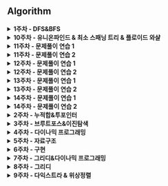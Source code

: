 ## Algorithm 
<details>
<summary>
<b>1주차 - DFS&BFS</b>
</summary>

| 플랫폼 | 레벨 | 문제 | 제목 | 김현창 | 김희연 | 이상학 | 지인성 | 현민수 | 
| :---: | :---: | :---: | :---: | :---: | :---: | :---: | :---: | :---: |
| 백준 | <img src="https://static.solved.ac/tier_small/10.svg" alt="실버1" width="20" /> | <a href="http://boj.kr/1189">1189</a> | <a href="/week1/BOJ_1189_실버1_컴백홈">컴백홈 |  ✔ | ✔ | ✔ | ✔ | ✔ |
| 백준 | <img src="https://static.solved.ac/tier_small/15.svg" alt="골드1" width="20" /> | <a href="http://boj.kr/1194">1194</a> | <a href="/week1/BOJ_1194_골드1_달이차오른다가자">달이차오른다가자 |  ✔ | ✔ | ❌ | ✔ | ✔ |
| 백준 | <img src="https://static.solved.ac/tier_small/9.svg" alt="실버2" width="20" /> | <a href="http://boj.kr/1260">1260</a> | <a href="/week1/BOJ_1260_실버2_DFS와BFS">DFS와BFS |  ✔ | ✔ | ✔ | ✔ | ✔ |
| 백준 | <img src="https://static.solved.ac/tier_small/13.svg" alt="골드3" width="20" /> | <a href="http://boj.kr/14442">14442</a> | <a href="/week1/BOJ_14442_골드3_벽부수고이동하기2">벽부수고이동하기2 |  ✔ | ✔ | ✔ | ✔ | ✔ |
| 백준 | <img src="https://static.solved.ac/tier_small/10.svg" alt="실버1" width="20" /> | <a href="http://boj.kr/1697">1697</a> | <a href="/week1/BOJ_1697_실버1_숨바꼭질">숨바꼭질 |  ✔ | ✔ | ✔ | ✔ | ✔ |
| 백준 | <img src="https://static.solved.ac/tier_small/11.svg" alt="골드5" width="20" /> | <a href="http://boj.kr/17265">17265</a> | <a href="/week1/BOJ_17265_골드5_나의인생에는수학과함께">나의인생에는수학과함께 |  ✔ | ✔ | ✔ | ✔ | ✔ |
| 백준 | <img src="https://static.solved.ac/tier_small/9.svg" alt="실버2" width="20" /> | <a href="http://boj.kr/18126">18126</a> | <a href="/week1/BOJ_18126_실버2_너구리구구">너구리구구 |  ✔ | ✔ | ✔ | ✔ | ✔ |
| 백준 | <img src="https://static.solved.ac/tier_small/12.svg" alt="골드4" width="20" /> | <a href="http://boj.kr/1987">1987</a> | <a href="/week1/BOJ_1987_골드4_알파벳">알파벳 |  ✔ | ✔ | ✔ | ✔ | ✔ |
| 백준 | <img src="https://static.solved.ac/tier_small/10.svg" alt="실버1" width="20" /> | <a href="http://boj.kr/2178">2178</a> | <a href="/week1/BOJ_2178_실버1_미로탐색">미로탐색 |  ✔ | ✔ | ✔ | ✔ | ✔ |
| 백준 | <img src="https://static.solved.ac/tier_small/9.svg" alt="실버2" width="20" /> | <a href="http://boj.kr/21938">21938</a> | <a href="/week1/BOJ_21938_실버2_영상처리">영상처리 |  ✔ | ✔ | ✔ | ✔ | ✔ |
| 백준 | <img src="https://static.solved.ac/tier_small/8.svg" alt="실버3" width="20" /> | <a href="http://boj.kr/2606">2606</a> | <a href="/week1/BOJ_2606_실버3_바이러스">바이러스 |  ✔ | ✔ | ✔ | ✔ | ✔ |
| 백준 | <img src="https://static.solved.ac/tier_small/10.svg" alt="실버1" width="20" /> | <a href="http://boj.kr/2667">2667</a> | <a href="/week1/BOJ_2667_실버1_단지번호붙이기">단지번호붙이기 |  ✔ | ✔ | ✔ | ✔ | ✔ |
| 백준 | <img src="https://static.solved.ac/tier_small/10.svg" alt="실버1" width="20" /> | <a href="http://boj.kr/3184">3184</a> | <a href="/week1/BOJ_3184_실버1_양">양 |  ✔ | ✔ | ✔ | ✔ | ✔ |
| 백준 | <img src="https://static.solved.ac/tier_small/10.svg" alt="실버1" width="20" /> | <a href="http://boj.kr/5014">5014</a> | <a href="/week1/BOJ_5014_실버1_스타트링크">스타트링크 |  ✔ | ✔ | ✔ | ✔ | ✔ |
| 백준 | <img src="https://static.solved.ac/tier_small/15.svg" alt="골드1" width="20" /> | <a href="http://boj.kr/9328">9328</a> | <a href="/week1/BOJ_9328_골드1_열쇠">열쇠 |  ✔ | ✔ | ❌ | ✔ | ✔ |
| 백준 | <img src="https://static.solved.ac/tier_small/17.svg" alt="플래티넘4" width="20" /> | <a href="http://boj.kr/9376">9376</a> | <a href="/week1/BOJ_9376_플래티넘4_탈옥">탈옥 |  ✔ | ❌ | ❌ | ❌ | ❌ |

</details><details>
<summary>
<b>10주차 - 유니온파인드 & 최소 스패닝 트리 & 플로이드 와샬</b>
</summary>

| 플랫폼 | 레벨 | 문제 | 제목 | 김현창 | 김희연 | 이상학 | 지인성 | 현민수 | 
| :---: | :---: | :---: | :---: | :---: | :---: | :---: | :---: | :---: |
| 백준 | <img src="https://static.solved.ac/tier_small/12.svg" alt="골드4" width="20" /> | <a href="http://boj.kr/11404">11404</a> | <a href="/week10/BOJ_11404_골드4_플로이드">플로이드 |  ✔ | ✔ | ❌ | ❌ | ❌ |
| 백준 | <img src="https://static.solved.ac/tier_small/12.svg" alt="골드4" width="20" /> | <a href="http://boj.kr/1197">1197</a> | <a href="/week10/BOJ_1197_골드4_최소스패닝트리">최소스패닝트리 |  ✔ | ✔ | ❌ | ❌ | ❌ |
| 백준 | <img src="https://static.solved.ac/tier_small/13.svg" alt="골드3" width="20" /> | <a href="http://boj.kr/1414">1414</a> | <a href="/week10/BOJ_1414_골드3_불우이웃돕기">불우이웃돕기 |  ✔ | ❌ | ❌ | ❌ | ❌ |
| 백준 | <img src="https://static.solved.ac/tier_small/13.svg" alt="골드3" width="20" /> | <a href="http://boj.kr/14621">14621</a> | <a href="/week10/BOJ_14621_골드3_나만안되는연애">나만안되는연애 |  ✔ | ❌ | ❌ | ❌ | ❌ |
| 백준 | <img src="https://static.solved.ac/tier_small/14.svg" alt="골드2" width="20" /> | <a href="http://boj.kr/1486">1486</a> | <a href="/week10/BOJ_1486_골드2_등산">등산 |  ✔ | ❌ | ❌ | ❌ | ❌ |
| 백준 | <img src="https://static.solved.ac/tier_small/11.svg" alt="골드5" width="20" /> | <a href="http://boj.kr/1717">1717</a> | <a href="/week10/BOJ_1717_골드5_집합의표현">집합의표현 |  ✔ | ✔ | ❌ | ✔ | ❌ |
| 백준 | <img src="https://static.solved.ac/tier_small/11.svg" alt="골드5" width="20" /> | <a href="http://boj.kr/17352">17352</a> | <a href="/week10/BOJ_17352_골드5_여러분의다리가되어드리겠습니다">여러분의다리가되어드리겠습니다 |  ✔ | ❌ | ❌ | ✔ | ❌ |
| 백준 | <img src="https://static.solved.ac/tier_small/12.svg" alt="골드4" width="20" /> | <a href="http://boj.kr/18116">18116</a> | <a href="/week10/BOJ_18116_골드4_로봇조립">로봇조립 |  ✔ | ❌ | ❌ | ❌ | ❌ |
| 백준 | <img src="https://static.solved.ac/tier_small/15.svg" alt="골드1" width="20" /> | <a href="http://boj.kr/1944">1944</a> | <a href="/week10/BOJ_1944_골드1_복제로봇">복제로봇 |  ✔ | ❌ | ❌ | ❌ | ❌ |
| 백준 | <img src="https://static.solved.ac/tier_small/12.svg" alt="골드4" width="20" /> | <a href="http://boj.kr/1976">1976</a> | <a href="/week10/BOJ_1976_골드4_여행가자">여행가자 |  ✔ | ❌ | ❌ | ❌ | ❌ |
| 백준 | <img src="https://static.solved.ac/tier_small/14.svg" alt="골드2" width="20" /> | <a href="http://boj.kr/23743">23743</a> | <a href="/week10/BOJ_23743_골드2_방탈출">방탈출 |  ✔ | ❌ | ❌ | ❌ | ❌ |
| 백준 | <img src="https://static.solved.ac/tier_small/12.svg" alt="골드4" width="20" /> | <a href="http://boj.kr/2458">2458</a> | <a href="/week10/BOJ_2458_골드4_키순서">키순서 |  ✔ | ❌ | ❌ | ✔ | ❌ |
| 백준 | <img src="https://static.solved.ac/tier_small/16.svg" alt="플래티넘5" width="20" /> | <a href="http://boj.kr/2887">2887</a> | <a href="/week10/BOJ_2887_플래티넘5_행성터널">행성터널 |  ✔ | ❌ | ❌ | ❌ | ❌ |
| 백준 | <img src="https://static.solved.ac/tier_small/18.svg" alt="플래티넘3" width="20" /> | <a href="http://boj.kr/3830">3830</a> | <a href="/week10/BOJ_3830_플래티넘3_교수님은기다리지않는다">교수님은기다리지않는다 |  ✔ | ❌ | ❌ | ❌ | ❌ |
| 백준 | <img src="https://static.solved.ac/tier_small/14.svg" alt="골드2" width="20" /> | <a href="http://boj.kr/4192">4192</a> | <a href="/week10/BOJ_4192_골드2_친구네트워크">친구네트워크 |  ✔ | ❌ | ❌ | ❌ | ✔ |

</details><details>
<summary>
<b>11주차 - 문제풀이 연습 1</b>
</summary>

| 플랫폼 | 레벨 | 문제 | 제목 | 김현창 | 김희연 | 이상학 | 지인성 | 현민수 | 
| :---: | :---: | :---: | :---: | :---: | :---: | :---: | :---: | :---: |
| 백준 | <img src="https://static.solved.ac/tier_small/11.svg" alt="골드5" width="20" /> | <a href="http://boj.kr/1245">1245</a> | <a href="/week11_1/BOJ_1245_골드5_농장관리">농장관리 |  ✔ | ✔ | ❌ | ❌ | ❌ |
| 백준 | <img src="https://static.solved.ac/tier_small/10.svg" alt="실버1" width="20" /> | <a href="http://boj.kr/1497">1497</a> | <a href="/week11_1/BOJ_1497_실버1_기타콘서트">기타콘서트 |  ✔ | ✔ | ❌ | ❌ | ❌ |
| 백준 | <img src="https://static.solved.ac/tier_small/12.svg" alt="골드4" width="20" /> | <a href="http://boj.kr/1633">1633</a> | <a href="/week11_1/BOJ_1633_골드4_최고의팀만들기">최고의팀만들기 |  ✔ | ✔ | ❌ | ❌ | ❌ |
| 백준 | <img src="https://static.solved.ac/tier_small/5.svg" alt="브론즈1" width="20" /> | <a href="http://boj.kr/2309">2309</a> | <a href="/week11_1/BOJ_2309_브론즈1_일곱난쟁이">일곱난쟁이 |  ✔ | ✔ | ❌ | ❌ | ❌ |
| 백준 | <img src="https://static.solved.ac/tier_small/8.svg" alt="실버3" width="20" /> | <a href="http://boj.kr/2371">2371</a> | <a href="/week11_1/BOJ_2371_실버3_파일구별하기">파일구별하기 |  ✔ | ✔ | ❌ | ❌ | ❌ |

</details><details>
<summary>
<b>11주차 - 문제풀이 연습 2</b>
</summary>

| 플랫폼 | 레벨 | 문제 | 제목 | 김현창 | 김희연 | 이상학 | 지인성 | 현민수 | 
| :---: | :---: | :---: | :---: | :---: | :---: | :---: | :---: | :---: |
| 백준 | <img src="https://static.solved.ac/tier_small/12.svg" alt="골드4" width="20" /> | <a href="http://boj.kr/1277">1277</a> | <a href="/week11_2/BOJ_1277_골드4_발전소설치">발전소설치 |  ✔ | ✔ | ❌ | ❌ | ❌ |
| 백준 | <img src="https://static.solved.ac/tier_small/7.svg" alt="실버4" width="20" /> | <a href="http://boj.kr/1337">1337</a> | <a href="/week11_2/BOJ_1337_실버4_올바른배열">올바른배열 |  ✔ | ✔ | ❌ | ❌ | ❌ |
| 백준 | <img src="https://static.solved.ac/tier_small/13.svg" alt="골드3" width="20" /> | <a href="http://boj.kr/1460">1460</a> | <a href="/week11_2/BOJ_1460_골드3_진욱이의농장">진욱이의농장 |  ❌ | ✔ | ❌ | ❌ | ❌ |
| 백준 | <img src="https://static.solved.ac/tier_small/5.svg" alt="브론즈1" width="20" /> | <a href="http://boj.kr/2246">2246</a> | <a href="/week11_2/BOJ_2246_브론즈1_콘도선정">콘도선정 |  ✔ | ✔ | ❌ | ❌ | ❌ |
| 백준 | <img src="https://static.solved.ac/tier_small/8.svg" alt="실버3" width="20" /> | <a href="http://boj.kr/2876">2876</a> | <a href="/week11_2/BOJ_2876_실버3_그래픽스퀴즈">그래픽스퀴즈 |  ✔ | ✔ | ❌ | ❌ | ❌ |

</details><details>
<summary>
<b>12주차 - 문제풀이 연습 1</b>
</summary>

| 플랫폼 | 레벨 | 문제 | 제목 | 김현창 | 김희연 | 이상학 | 지인성 | 현민수 | 
| :---: | :---: | :---: | :---: | :---: | :---: | :---: | :---: | :---: |
| 백준 | <img src="https://static.solved.ac/tier_small/10.svg" alt="실버1" width="20" /> | <a href="http://boj.kr/1262">1262</a> | <a href="/week12_1/BOJ_1262_실버1_알파벳다이아몬드">알파벳다이아몬드 |  ❌ | ✔ | ❌ | ❌ | ❌ |
| 백준 | <img src="https://static.solved.ac/tier_small/10.svg" alt="실버1" width="20" /> | <a href="http://boj.kr/14575">14575</a> | <a href="/week12_1/BOJ_14575_실버1_뒤풀이">뒤풀이 |  ❌ | ✔ | ❌ | ❌ | ❌ |
| 백준 | <img src="https://static.solved.ac/tier_small/13.svg" alt="골드3" width="20" /> | <a href="http://boj.kr/2314">2314</a> | <a href="/week12_1/BOJ_2314_골드3_이세계게임">이세계게임 |  ❌ | ✔ | ❌ | ❌ | ❌ |
| 백준 | <img src="https://static.solved.ac/tier_small/3.svg" alt="브론즈3" width="20" /> | <a href="http://boj.kr/28417">28417</a> | <a href="/week12_1/BOJ_28417_브론즈3_스케이트보드">스케이트보드 |  ❌ | ✔ | ❌ | ❌ | ❌ |

</details><details>
<summary>
<b>12주차 - 문제풀이 연습 2</b>
</summary>

| 플랫폼 | 레벨 | 문제 | 제목 | 김현창 | 김희연 | 이상학 | 지인성 | 현민수 | 
| :---: | :---: | :---: | :---: | :---: | :---: | :---: | :---: | :---: |
| 백준 | <img src="https://static.solved.ac/tier_small/7.svg" alt="실버4" width="20" /> | <a href="http://boj.kr/1244">1244</a> | <a href="/week12_2/BOJ_1244_실버4_스위치켜고끄기">스위치켜고끄기 |  ✔ | ✔ | ❌ | ❌ | ❌ |
| 백준 | <img src="https://static.solved.ac/tier_small/13.svg" alt="골드3" width="20" /> | <a href="http://boj.kr/14220">14220</a> | <a href="/week12_2/BOJ_14220_골드3_양아치집배원">양아치집배원 |  ✔ | ❌ | ❌ | ❌ | ❌ |
| 백준 | <img src="https://static.solved.ac/tier_small/5.svg" alt="브론즈1" width="20" /> | <a href="http://boj.kr/1672">1672</a> | <a href="/week12_2/BOJ_1672_브론즈1_DNA해독">DNA해독 |  ✔ | ✔ | ❌ | ❌ | ❌ |
| 백준 | <img src="https://static.solved.ac/tier_small/12.svg" alt="골드4" width="20" /> | <a href="http://boj.kr/2922">2922</a> | <a href="/week12_2/BOJ_2922_골드4_즐거운단어">즐거운단어 |  ✔ | ✔ | ❌ | ❌ | ❌ |
| 백준 | <img src="https://static.solved.ac/tier_small/8.svg" alt="실버3" width="20" /> | <a href="http://boj.kr/3077">3077</a> | <a href="/week12_2/BOJ_3077_실버3_임진왜란">임진왜란 |  ✔ | ✔ | ❌ | ❌ | ❌ |

</details><details>
<summary>
<b>13주차 - 문제풀이 연습 1</b>
</summary>

| 플랫폼 | 레벨 | 문제 | 제목 | 김현창 | 김희연 | 이상학 | 지인성 | 현민수 | 
| :---: | :---: | :---: | :---: | :---: | :---: | :---: | :---: | :---: |
| 백준 | <img src="https://static.solved.ac/tier_small/5.svg" alt="브론즈1" width="20" /> | <a href="http://boj.kr/1032">1032</a> | <a href="/week13_1/BOJ_1032_브론즈1_명령프롬프트">명령프롬프트 |  ✔ | ❌ | ❌ | ❌ | ❌ |
| 백준 | <img src="https://static.solved.ac/tier_small/15.svg" alt="골드1" width="20" /> | <a href="http://boj.kr/1175">1175</a> | <a href="/week13_1/BOJ_1175_골드1_배달">배달 |  ✔ | ❌ | ❌ | ❌ | ❌ |
| 백준 | <img src="https://static.solved.ac/tier_small/11.svg" alt="골드5" width="20" /> | <a href="http://boj.kr/1351">1351</a> | <a href="/week13_1/BOJ_1351_골드5_무한수열">무한수열 |  ✔ | ❌ | ❌ | ❌ | ❌ |
| 백준 | <img src="https://static.solved.ac/tier_small/10.svg" alt="실버1" width="20" /> | <a href="http://boj.kr/2156">2156</a> | <a href="/week13_1/BOJ_2156_실버1_포도주시식">포도주시식 |  ✔ | ❌ | ❌ | ❌ | ❌ |
| 백준 | <img src="https://static.solved.ac/tier_small/9.svg" alt="실버2" width="20" /> | <a href="http://boj.kr/9079">9079</a> | <a href="/week13_1/BOJ_9079_실버2_동전게임">동전게임 |  ✔ | ❌ | ❌ | ❌ | ❌ |

</details><details>
<summary>
<b>13주차 - 문제풀이 연습 2</b>
</summary>

| 플랫폼 | 레벨 | 문제 | 제목 | 김현창 | 김희연 | 이상학 | 지인성 | 현민수 | 
| :---: | :---: | :---: | :---: | :---: | :---: | :---: | :---: | :---: |
| 백준 | <img src="https://static.solved.ac/tier_small/10.svg" alt="실버1" width="20" /> | <a href="http://boj.kr/1105">1105</a> | <a href="/week13_2/BOJ_1105_실버1_팔">팔 |  ✔ | ❌ | ❌ | ❌ | ❌ |
| 백준 | <img src="https://static.solved.ac/tier_small/5.svg" alt="브론즈1" width="20" /> | <a href="http://boj.kr/1236">1236</a> | <a href="/week13_2/BOJ_1236_브론즈1_성지키기">성지키기 |  ✔ | ❌ | ❌ | ❌ | ❌ |
| 백준 | <img src="https://static.solved.ac/tier_small/9.svg" alt="실버2" width="20" /> | <a href="http://boj.kr/3005">3005</a> | <a href="/week13_2/BOJ_3005_실버2_크로스워드퍼즐쳐다보기">크로스워드퍼즐쳐다보기 |  ✔ | ❌ | ❌ | ❌ | ❌ |
| 백준 | <img src="https://static.solved.ac/tier_small/11.svg" alt="골드5" width="20" /> | <a href="http://boj.kr/6581">6581</a> | <a href="/week13_2/BOJ_6581_골드5_HTML">HTML |  ✔ | ❌ | ❌ | ❌ | ❌ |

</details><details>
<summary>
<b>14주차 - 문제풀이 연습 1</b>
</summary>

| 플랫폼 | 레벨 | 문제 | 제목 | 김현창 | 김희연 | 이상학 | 지인성 | 현민수 | 
| :---: | :---: | :---: | :---: | :---: | :---: | :---: | :---: | :---: |
| 백준 | <img src="https://static.solved.ac/tier_small/12.svg" alt="골드4" width="20" /> | <a href="http://boj.kr/16397">16397</a> | <a href="/week14_1/BOJ_16397_골드4_탈출">탈출 |  ✔ | ❌ | ❌ | ❌ | ❌ |
| 백준 | <img src="https://static.solved.ac/tier_small/10.svg" alt="실버1" width="20" /> | <a href="http://boj.kr/17391">17391</a> | <a href="/week14_1/BOJ_17391_실버1_무한부스터">무한부스터 |  ✔ | ❌ | ❌ | ❌ | ❌ |
| 백준 | <img src="https://static.solved.ac/tier_small/5.svg" alt="브론즈1" width="20" /> | <a href="http://boj.kr/2456">2456</a> | <a href="/week14_1/BOJ_2456_브론즈1_나는학급회장이다">나는학급회장이다 |  ✔ | ❌ | ❌ | ❌ | ❌ |
| 백준 | <img src="https://static.solved.ac/tier_small/11.svg" alt="골드5" width="20" /> | <a href="http://boj.kr/2866">2866</a> | <a href="/week14_1/BOJ_2866_골드5_문자열잘라내기">문자열잘라내기 |  ✔ | ❌ | ❌ | ❌ | ❌ |

</details><details>
<summary>
<b>14주차 - 문제풀이 연습 2</b>
</summary>

| 플랫폼 | 레벨 | 문제 | 제목 | 김현창 | 김희연 | 이상학 | 지인성 | 현민수 | 
| :---: | :---: | :---: | :---: | :---: | :---: | :---: | :---: | :---: |
| 백준 | <img src="https://static.solved.ac/tier_small/11.svg" alt="골드5" width="20" /> | <a href="http://boj.kr/12865">12865</a> | <a href="/week14_2/BOJ_12865_골드5_평범한배낭">평범한배낭 |  ✔ | ❌ | ❌ | ❌ | ❌ |
| 백준 | <img src="https://static.solved.ac/tier_small/8.svg" alt="실버3" width="20" /> | <a href="http://boj.kr/17390">17390</a> | <a href="/week14_2/BOJ_17390_실버3_이건꼭풀어야해">이건꼭풀어야해 |  ✔ | ❌ | ❌ | ❌ | ❌ |
| 백준 | <img src="https://static.solved.ac/tier_small/5.svg" alt="브론즈1" width="20" /> | <a href="http://boj.kr/1855">1855</a> | <a href="/week14_2/BOJ_1855_브론즈1_암호">암호 |  ✔ | ❌ | ❌ | ❌ | ❌ |
| 백준 | <img src="https://static.solved.ac/tier_small/9.svg" alt="실버2" width="20" /> | <a href="http://boj.kr/2257">2257</a> | <a href="/week14_2/BOJ_2257_실버2_화학식량">화학식량 |  ✔ | ❌ | ❌ | ❌ | ❌ |
| 백준 | <img src="https://static.solved.ac/tier_small/12.svg" alt="골드4" width="20" /> | <a href="http://boj.kr/9207">9207</a> | <a href="/week14_2/BOJ_9207_골드4_페그솔리테어">페그솔리테어 |  ✔ | ❌ | ❌ | ❌ | ❌ |

</details><details>
<summary>
<b>2주차 - 누적합&투포인터</b>
</summary>

| 플랫폼 | 레벨 | 문제 | 제목 | 김현창 | 김희연 | 이상학 | 지인성 | 현민수 | 
| :---: | :---: | :---: | :---: | :---: | :---: | :---: | :---: | :---: |
| 백준 | <img src="https://static.solved.ac/tier_small/14.svg" alt="골드2" width="20" /> | <a href="http://boj.kr/10800">10800</a> | <a href="/week2/BOJ_10800_골드2_컬러볼">컬러볼 |  ✔ | ✔ | ❌ | ✔ | ✔ |
| 백준 | <img src="https://static.solved.ac/tier_small/8.svg" alt="실버3" width="20" /> | <a href="http://boj.kr/11659">11659</a> | <a href="/week2/BOJ_11659_실버3_구간합구하기4">구간합구하기4 |  ✔ | ✔ | ✔ | ✔ | ✔ |
| 백준 | <img src="https://static.solved.ac/tier_small/10.svg" alt="실버1" width="20" /> | <a href="http://boj.kr/11660">11660</a> | <a href="/week2/BOJ_11660_실버1_구간합구하기5">구간합구하기5 |  ✔ | ✔ | ✔ | ✔ | ✔ |
| 백준 | <img src="https://static.solved.ac/tier_small/8.svg" alt="실버3" width="20" /> | <a href="http://boj.kr/12847">12847</a> | <a href="/week2/BOJ_12847_실버3_꿀아르바이트">꿀아르바이트 |  ✔ | ✔ | ✔ | ✔ | ✔ |
| 백준 | <img src="https://static.solved.ac/tier_small/14.svg" alt="골드2" width="20" /> | <a href="http://boj.kr/14476">14476</a> | <a href="/week2/BOJ_14476_골드2_최대공약수하나빼기">최대공약수하나빼기 |  ✔ | ✔ | ❌ | ✔ | ✔ |
| 백준 | <img src="https://static.solved.ac/tier_small/16.svg" alt="플래티넘5" width="20" /> | <a href="http://boj.kr/14572">14572</a> | <a href="/week2/BOJ_14572_플래티넘5_스터디그룹">스터디그룹 |  ✔ | ❌ | ❌ | ❌ | ❌ |
| 백준 | <img src="https://static.solved.ac/tier_small/10.svg" alt="실버1" width="20" /> | <a href="http://boj.kr/16139">16139</a> | <a href="/week2/BOJ_16139_실버1_인간컴퓨터상호작용">인간컴퓨터상호작용 |  ✔ | ✔ | ✔ | ✔ | ✔ |
| 백준 | <img src="https://static.solved.ac/tier_small/12.svg" alt="골드4" width="20" /> | <a href="http://boj.kr/1806">1806</a> | <a href="/week2/BOJ_1806_골드4_부분합">부분합 |  ✔ | ❌ | ❌ | ✔ | ✔ |
| 백준 | <img src="https://static.solved.ac/tier_small/9.svg" alt="실버2" width="20" /> | <a href="http://boj.kr/18870">18870</a> | <a href="/week2/BOJ_18870_실버2_좌표압축">좌표압축 |  ✔ | ✔ | ❌ | ✔ | ✔ |
| 백준 | <img src="https://static.solved.ac/tier_small/11.svg" alt="골드5" width="20" /> | <a href="http://boj.kr/19598">19598</a> | <a href="/week2/BOJ_19598_골드5_최소회의실개수">최소회의실개수 |  ✔ | ✔ | ❌ | ✔ | ✔ |
| 백준 | <img src="https://static.solved.ac/tier_small/12.svg" alt="골드4" width="20" /> | <a href="http://boj.kr/24552">24552</a> | <a href="/week2/BOJ_24552_골드4_올바른괄호">올바른괄호 |  ✔ | ✔ | ❌ | ✔ | ✔ |
| 백준 | <img src="https://static.solved.ac/tier_small/10.svg" alt="실버1" width="20" /> | <a href="http://boj.kr/2531">2531</a> | <a href="/week2/BOJ_2531_실버1_회전초밥">회전초밥 |  ✔ | ✔ | ✔ | ✔ | ✔ |
| 백준 | <img src="https://static.solved.ac/tier_small/8.svg" alt="실버3" width="20" /> | <a href="http://boj.kr/2559">2559</a> | <a href="/week2/BOJ_2559_실버3_수열">수열 |  ✔ | ✔ | ✔ | ✔ | ✔ |
| 백준 | <img src="https://static.solved.ac/tier_small/10.svg" alt="실버1" width="20" /> | <a href="http://boj.kr/25708">25708</a> | <a href="/week2/BOJ_25708_실버1_만남의광장">만남의광장 |  ✔ | ✔ | ❌ | ✔ | ✔ |
| 백준 | <img src="https://static.solved.ac/tier_small/10.svg" alt="실버1" width="20" /> | <a href="http://boj.kr/26091">26091</a> | <a href="/week2/BOJ_26091_실버1_현대모비스소프트웨어아카데미">현대모비스소프트웨어아카데미 |  ✔ | ✔ | ✔ | ✔ | ✔ |
| 백준 | <img src="https://static.solved.ac/tier_small/11.svg" alt="골드5" width="20" /> | <a href="http://boj.kr/3020">3020</a> | <a href="/week2/BOJ_3020_골드5_개똥벌레">개똥벌레 |  ✔ | ✔ | ❌ | ✔ | ✔ |
| 백준 | <img src="https://static.solved.ac/tier_small/12.svg" alt="골드4" width="20" /> | <a href="http://boj.kr/3151">3151</a> | <a href="/week2/BOJ_3151_골드4_합이0">합이0 |  ✔ | ✔ | ❌ | ✔ | ✔ |
| 백준 | <img src="https://static.solved.ac/tier_small/8.svg" alt="실버3" width="20" /> | <a href="http://boj.kr/3273">3273</a> | <a href="/week2/BOJ_3273_실버3_두수의합">두수의합 |  ✔ | ✔ | ✔ | ✔ | ✔ |
| 백준 | <img src="https://static.solved.ac/tier_small/10.svg" alt="실버1" width="20" /> | <a href="http://boj.kr/6503">6503</a> | <a href="/week2/BOJ_6503_실버1_망가진키보드">망가진키보드 |  ✔ | ✔ | ✔ | ✔ | ✔ |

</details><details>
<summary>
<b>3주차 - 브루트포스&이진탐색</b>
</summary>

| 플랫폼 | 레벨 | 문제 | 제목 | 김현창 | 김희연 | 이상학 | 지인성 | 현민수 | 
| :---: | :---: | :---: | :---: | :---: | :---: | :---: | :---: | :---: |
| 백준 | <img src="https://static.solved.ac/tier_small/7.svg" alt="실버4" width="20" /> | <a href="http://boj.kr/10157">10157</a> | <a href="/week3/BOJ_10157_실버4_자리배정">자리배정 |  ✔ | ❌ | ✔ | ✔ | ❌ |
| 백준 | <img src="https://static.solved.ac/tier_small/7.svg" alt="실버4" width="20" /> | <a href="http://boj.kr/10816">10816</a> | <a href="/week3/BOJ_10816_실버4_숫자카드2">숫자카드2 |  ✔ | ✔ | ✔ | ✔ | ❌ |
| 백준 | <img src="https://static.solved.ac/tier_small/12.svg" alt="골드4" width="20" /> | <a href="http://boj.kr/14502">14502</a> | <a href="/week3/BOJ_14502_골드4_연구소">연구소 |  ✔ | ❌ | ❌ | ✔ | ❌ |
| 백준 | <img src="https://static.solved.ac/tier_small/10.svg" alt="실버1" width="20" /> | <a href="http://boj.kr/14889">14889</a> | <a href="/week3/BOJ_14889_실버1_스타트와링크">스타트와링크 |  ✔ | ✔ | ✔ | ✔ | ❌ |
| 백준 | <img src="https://static.solved.ac/tier_small/15.svg" alt="골드1" width="20" /> | <a href="http://boj.kr/1561">1561</a> | <a href="/week3/BOJ_1561_골드1_놀이공원">놀이공원 |  ✔ | ❌ | ❌ | ❌ | ❌ |
| 백준 | <img src="https://static.solved.ac/tier_small/13.svg" alt="골드3" width="20" /> | <a href="http://boj.kr/16236">16236</a> | <a href="/week3/BOJ_16236_골드3_아기상어">아기상어 |  ✔ | ❌ | ❌ | ❌ | ✔ |
| 백준 | <img src="https://static.solved.ac/tier_small/16.svg" alt="플래티넘5" width="20" /> | <a href="http://boj.kr/16566">16566</a> | <a href="/week3/BOJ_16566_플래티넘5_카드게임">카드게임 |  ✔ | ❌ | ❌ | ❌ | ❌ |
| 백준 | <img src="https://static.solved.ac/tier_small/10.svg" alt="실버1" width="20" /> | <a href="http://boj.kr/1713">1713</a> | <a href="/week3/BOJ_1713_실버1_후보추천하기">후보추천하기 |  ✔ | ❌ | ❌ | ✔ | ❌ |
| 백준 | <img src="https://static.solved.ac/tier_small/10.svg" alt="실버1" width="20" /> | <a href="http://boj.kr/17503">17503</a> | <a href="/week3/BOJ_17503_실버1_맥주축제">맥주축제 |  ✔ | ✔ | ❌ | ✔ | ❌ |
| 백준 | <img src="https://static.solved.ac/tier_small/11.svg" alt="골드5" width="20" /> | <a href="http://boj.kr/1759">1759</a> | <a href="/week3/BOJ_1759_골드5_암호만들기">암호만들기 |  ✔ | ❌ | ❌ | ✔ | ❌ |
| 백준 | <img src="https://static.solved.ac/tier_small/8.svg" alt="실버3" width="20" /> | <a href="http://boj.kr/18429">18429</a> | <a href="/week3/BOJ_18429_실버3_근손실">근손실 |  ✔ | ✔ | ✔ | ✔ | ❌ |
| 백준 | <img src="https://static.solved.ac/tier_small/12.svg" alt="골드4" width="20" /> | <a href="http://boj.kr/2110">2110</a> | <a href="/week3/BOJ_2110_골드4_공유기설치">공유기설치 |  ✔ | ❌ | ❌ | ✔ | ❌ |
| 백준 | <img src="https://static.solved.ac/tier_small/10.svg" alt="실버1" width="20" /> | <a href="http://boj.kr/24954">24954</a> | <a href="/week3/BOJ_24954_실버1_물약구매">물약구매 |  ✔ | ✔ | ❌ | ✔ | ❌ |
| 백준 | <img src="https://static.solved.ac/tier_small/9.svg" alt="실버2" width="20" /> | <a href="http://boj.kr/2512">2512</a> | <a href="/week3/BOJ_2512_실버2_예산">예산 |  ✔ | ✔ | ✔ | ✔ | ❌ |
| 백준 | <img src="https://static.solved.ac/tier_small/7.svg" alt="실버4" width="20" /> | <a href="http://boj.kr/26168">26168</a> | <a href="/week3/BOJ_26168_실버4_배열전체탐색하기">배열전체탐색하기 |  ✔ | ✔ | ✔ | ✔ | ❌ |
| 백준 | <img src="https://static.solved.ac/tier_small/9.svg" alt="실버2" width="20" /> | <a href="http://boj.kr/2805">2805</a> | <a href="/week3/BOJ_2805_실버2_나무자르기">나무자르기 |  ✔ | ✔ | ✔ | ✔ | ❌ |

</details><details>
<summary>
<b>4주차 - 다이나믹 프로그래밍</b>
</summary>

| 플랫폼 | 레벨 | 문제 | 제목 | 김현창 | 김희연 | 이상학 | 지인성 | 현민수 | 
| :---: | :---: | :---: | :---: | :---: | :---: | :---: | :---: | :---: |
| 백준 | <img src="https://static.solved.ac/tier_small/9.svg" alt="실버2" width="20" /> | <a href="http://boj.kr/10971">10971</a> | <a href="/week4/BOJ_10971_실버2_외판원순회2">외판원순회2 |  ✔ | ❌ | ❌ | ✔ | ❌ |
| 백준 | <img src="https://static.solved.ac/tier_small/9.svg" alt="실버2" width="20" /> | <a href="http://boj.kr/11060">11060</a> | <a href="/week4/BOJ_11060_실버2_점프점프">점프점프 |  ✔ | ❌ | ✔ | ❌ | ❌ |
| 백준 | <img src="https://static.solved.ac/tier_small/11.svg" alt="골드5" width="20" /> | <a href="http://boj.kr/12865">12865</a> | <a href="/week4/BOJ_12865_골드5_평범한배낭">평범한배낭 |  ✔ | ✔ | ❌ | ✔ | ❌ |
| 백준 | <img src="https://static.solved.ac/tier_small/8.svg" alt="실버3" width="20" /> | <a href="http://boj.kr/1463">1463</a> | <a href="/week4/BOJ_1463_실버3_1로만들기">1로만들기 |  ✔ | ✔ | ✔ | ❌ | ❌ |
| 백준 | <img src="https://static.solved.ac/tier_small/6.svg" alt="실버5" width="20" /> | <a href="http://boj.kr/14916">14916</a> | <a href="/week4/BOJ_14916_실버5_거스름돈">거스름돈 |  ✔ | ✔ | ✔ | ✔ | ❌ |
| 백준 | <img src="https://static.solved.ac/tier_small/10.svg" alt="실버1" width="20" /> | <a href="http://boj.kr/1495">1495</a> | <a href="/week4/BOJ_1495_실버1_기타리스트">기타리스트 |  ✔ | ❌ | ❌ | ✔ | ❌ |
| 백준 | <img src="https://static.solved.ac/tier_small/7.svg" alt="실버4" width="20" /> | <a href="http://boj.kr/15489">15489</a> | <a href="/week4/BOJ_15489_실버4_파스칼삼각형">파스칼삼각형 |  ✔ | ✔ | ✔ | ✔ | ❌ |
| 백준 | <img src="https://static.solved.ac/tier_small/9.svg" alt="실버2" width="20" /> | <a href="http://boj.kr/16493">16493</a> | <a href="/week4/BOJ_16493_실버2_최대페이지수">최대페이지수 |  ✔ | ❌ | ✔ | ✔ | ❌ |
| 백준 | <img src="https://static.solved.ac/tier_small/9.svg" alt="실버2" width="20" /> | <a href="http://boj.kr/17216">17216</a> | <a href="/week4/BOJ_17216_실버2_가장큰감소부분수열">가장큰감소부분수열 |  ✔ | ❌ | ✔ | ❌ | ❌ |
| 백준 | <img src="https://static.solved.ac/tier_small/8.svg" alt="실버3" width="20" /> | <a href="http://boj.kr/17484">17484</a> | <a href="/week4/BOJ_17484_실버3_진우의달여행Small">진우의달여행Small |  ✔ | ❌ | ✔ | ❌ | ❌ |
| 백준 | <img src="https://static.solved.ac/tier_small/9.svg" alt="실버2" width="20" /> | <a href="http://boj.kr/18353">18353</a> | <a href="/week4/BOJ_18353_실버2_병사배치하기">병사배치하기 |  ✔ | ❌ | ❌ | ✔ | ❌ |
| 백준 | <img src="https://static.solved.ac/tier_small/10.svg" alt="실버1" width="20" /> | <a href="http://boj.kr/1890">1890</a> | <a href="/week4/BOJ_1890_실버1_점프">점프 |  ✔ | ❌ | ❌ | ❌ | ❌ |
| 백준 | <img src="https://static.solved.ac/tier_small/13.svg" alt="골드3" width="20" /> | <a href="http://boj.kr/1937">1937</a> | <a href="/week4/BOJ_1937_골드3_욕심쟁이판다">욕심쟁이판다 |  ✔ | ❌ | ❌ | ✔ | ❌ |
| 백준 | <img src="https://static.solved.ac/tier_small/15.svg" alt="골드1" width="20" /> | <a href="http://boj.kr/2098">2098</a> | <a href="/week4/BOJ_2098_골드1_외판원순회">외판원순회 |  ✔ | ❌ | ❌ | ✔ | ❌ |
| 백준 | <img src="https://static.solved.ac/tier_small/11.svg" alt="골드5" width="20" /> | <a href="http://boj.kr/2294">2294</a> | <a href="/week4/BOJ_2294_골드5_동전2">동전2 |  ✔ | ✔ | ❌ | ✔ | ❌ |
| 백준 | <img src="https://static.solved.ac/tier_small/13.svg" alt="골드3" width="20" /> | <a href="http://boj.kr/2533">2533</a> | <a href="/week4/BOJ_2533_골드3_사회망서비스">사회망서비스 |  ✔ | ❌ | ❌ | ❌ | ✔ |
| 백준 | <img src="https://static.solved.ac/tier_small/17.svg" alt="플래티넘4" width="20" /> | <a href="http://boj.kr/2618">2618</a> | <a href="/week4/BOJ_2618_플래티넘4_경찰차">경찰차 |  ✔ | ❌ | ❌ | ❌ | ❌ |
| 백준 | <img src="https://static.solved.ac/tier_small/11.svg" alt="골드5" width="20" /> | <a href="http://boj.kr/9251">9251</a> | <a href="/week4/BOJ_9251_골드5_LCS">LCS |  ✔ | ❌ | ❌ | ✔ | ❌ |

</details><details>
<summary>
<b>5주차 - 자료구조</b>
</summary>

| 플랫폼 | 레벨 | 문제 | 제목 | 김현창 | 김희연 | 이상학 | 지인성 | 현민수 | 
| :---: | :---: | :---: | :---: | :---: | :---: | :---: | :---: | :---: |
| 백준 | <img src="https://static.solved.ac/tier_small/10.svg" alt="실버1" width="20" /> | <a href="http://boj.kr/11286">11286</a> | <a href="/week5/BOJ_11286_실버1_절대값힙">절대값힙 |  ✔ | ✔ | ❌ | ✔ | ✔ |
| 백준 | <img src="https://static.solved.ac/tier_small/14.svg" alt="골드2" width="20" /> | <a href="http://boj.kr/1202">1202</a> | <a href="/week5/BOJ_1202_골드2_보석도둑">보석도둑 |  ✔ | ✔ | ❌ | ✔ | ✔ |
| 백준 | <img src="https://static.solved.ac/tier_small/10.svg" alt="실버1" width="20" /> | <a href="http://boj.kr/13335">13335</a> | <a href="/week5/BOJ_13335_실버1_트럭">트럭 |  ✔ | ❌ | ✔ | ❌ | ✔ |
| 백준 | <img src="https://static.solved.ac/tier_small/9.svg" alt="실버2" width="20" /> | <a href="http://boj.kr/1406">1406</a> | <a href="/week5/BOJ_1406_실버2_에디터">에디터 |  ✔ | ✔ | ✔ | ❌ | ❌ |
| 백준 | <img src="https://static.solved.ac/tier_small/10.svg" alt="실버1" width="20" /> | <a href="http://boj.kr/15903">15903</a> | <a href="/week5/BOJ_15903_실버1_카드합체놀이">카드합체놀이 |  ✔ | ✔ | ✔ | ✔ | ✔ |
| 백준 | <img src="https://static.solved.ac/tier_small/14.svg" alt="골드2" width="20" /> | <a href="http://boj.kr/1655">1655</a> | <a href="/week5/BOJ_1655_골드2_가운데를말해요">가운데를말해요 |  ✔ | ✔ | ❌ | ✔ | ✔ |
| 백준 | <img src="https://static.solved.ac/tier_small/8.svg" alt="실버3" width="20" /> | <a href="http://boj.kr/18115">18115</a> | <a href="/week5/BOJ_18115_실버3_카드놓기">카드놓기 |  ✔ | ✔ | ✔ | ✔ | ❌ |
| 백준 | <img src="https://static.solved.ac/tier_small/10.svg" alt="실버1" width="20" /> | <a href="http://boj.kr/20923">20923</a> | <a href="/week5/BOJ_20923_실버1_숫자할리갈리게임">숫자할리갈리게임 |  ✔ | ❌ | ❌ | ✔ | ❌ |
| 백준 | <img src="https://static.solved.ac/tier_small/12.svg" alt="골드4" width="20" /> | <a href="http://boj.kr/23294">23294</a> | <a href="/week5/BOJ_23294_골드4_웹브라우저1">웹브라우저1 |  ✔ | ❌ | ❌ | ✔ | ✔ |
| 백준 | <img src="https://static.solved.ac/tier_small/12.svg" alt="골드4" width="20" /> | <a href="http://boj.kr/2800">2800</a> | <a href="/week5/BOJ_2800_골드4_괄호제거">괄호제거 |  ✔ | ✔ | ❌ | ❌ | ❌ |
| 백준 | <img src="https://static.solved.ac/tier_small/10.svg" alt="실버1" width="20" /> | <a href="http://boj.kr/28107">28107</a> | <a href="/week5/BOJ_28107_실버1_회전초밥">회전초밥 |  ✔ | ❌ | ✔ | ✔ | ✔ |
| 백준 | <img src="https://static.solved.ac/tier_small/10.svg" alt="실버1" width="20" /> | <a href="http://boj.kr/2841">2841</a> | <a href="/week5/BOJ_2841_실버1_외계인의기타연주">외계인의기타연주 |  ✔ | ❌ | ❌ | ❌ | ✔ |
| 백준 | <img src="https://static.solved.ac/tier_small/12.svg" alt="골드4" width="20" /> | <a href="http://boj.kr/3078">3078</a> | <a href="/week5/BOJ_3078_골드4_좋은친구">좋은친구 |  ✔ | ✔ | ❌ | ✔ | ✔ |
| 백준 | <img src="https://static.solved.ac/tier_small/10.svg" alt="실버1" width="20" /> | <a href="http://boj.kr/4889">4889</a> | <a href="/week5/BOJ_4889_실버1_안정적인문자열">안정적인문자열 |  ✔ | ✔ | ✔ | ❌ | ❌ |
| 백준 | <img src="https://static.solved.ac/tier_small/9.svg" alt="실버2" width="20" /> | <a href="http://boj.kr/5464">5464</a> | <a href="/week5/BOJ_5464_실버2_주차장">주차장 |  ✔ | ✔ | ✔ | ✔ | ❌ |

</details><details>
<summary>
<b>6주차 - 구현</b>
</summary>

| 플랫폼 | 레벨 | 문제 | 제목 | 김현창 | 김희연 | 이상학 | 지인성 | 현민수 | 
| :---: | :---: | :---: | :---: | :---: | :---: | :---: | :---: | :---: |
| 백준 | <img src="https://static.solved.ac/tier_small/11.svg" alt="골드5" width="20" /> | <a href="http://boj.kr/14891">14891</a> | <a href="/week6/BOJ_14891_골드5_톱니바퀴">톱니바퀴 |  ✔ | ✔ | ❌ | ❌ | ❌ |
| 백준 | <img src="https://static.solved.ac/tier_small/12.svg" alt="골드4" width="20" /> | <a href="http://boj.kr/17144">17144</a> | <a href="/week6/BOJ_17144_골드4_미세먼지안녕">미세먼지안녕 |  ✔ | ✔ | ❌ | ✔ | ❌ |
| 백준 | <img src="https://static.solved.ac/tier_small/11.svg" alt="골드5" width="20" /> | <a href="http://boj.kr/21610">21610</a> | <a href="/week6/BOJ_21610_골드5_마법사상어와비바라기">마법사상어와비바라기 |  ✔ | ✔ | ❌ | ❌ | ❌ |

</details><details>
<summary>
<b>7주차 - 그리디&다이나믹 프로그래밍</b>
</summary>

| 플랫폼 | 레벨 | 문제 | 제목 | 김현창 | 김희연 | 이상학 | 지인성 | 현민수 | 
| :---: | :---: | :---: | :---: | :---: | :---: | :---: | :---: | :---: |
| 백준 | <img src="https://static.solved.ac/tier_small/9.svg" alt="실버2" width="20" /> | <a href="http://boj.kr/11501">11501</a> | <a href="/week7/BOJ_11501_실버2_주식">주식 |  ✔ | ✔ | ❌ | ❌ | ✔ |
| 백준 | <img src="https://static.solved.ac/tier_small/11.svg" alt="골드5" width="20" /> | <a href="http://boj.kr/13164">13164</a> | <a href="/week7/BOJ_13164_골드5_행복유치원">행복유치원 |  ✔ | ❌ | ❌ | ✔ | ✔ |
| 백준 | <img src="https://static.solved.ac/tier_small/10.svg" alt="실버1" width="20" /> | <a href="http://boj.kr/1446">1446</a> | <a href="/week7/BOJ_1446_실버1_지름길">지름길 |  ✔ | ✔ | ❌ | ❌ | ✔ |
| 백준 | <img src="https://static.solved.ac/tier_small/6.svg" alt="실버5" width="20" /> | <a href="http://boj.kr/16395">16395</a> | <a href="/week7/BOJ_16395_실버5_파스칼의삼각형">파스칼의삼각형 |  ✔ | ✔ | ❌ | ❌ | ✔ |
| 백준 | <img src="https://static.solved.ac/tier_small/15.svg" alt="골드1" width="20" /> | <a href="http://boj.kr/1700">1700</a> | <a href="/week7/BOJ_1700_골드1_멀티탭스케줄링">멀티탭스케줄링 |  ✔ | ❌ | ❌ | ❌ | ✔ |
| 백준 | <img src="https://static.solved.ac/tier_small/10.svg" alt="실버1" width="20" /> | <a href="http://boj.kr/1946">1946</a> | <a href="/week7/BOJ_1946_실버1_신입사원">신입사원 |  ✔ | ✔ | ❌ | ✔ | ✔ |
| 백준 | <img src="https://static.solved.ac/tier_small/8.svg" alt="실버3" width="20" /> | <a href="http://boj.kr/20300">20300</a> | <a href="/week7/BOJ_20300_실버3_서강근육맨">서강근육맨 |  ✔ | ✔ | ❌ | ✔ | ❌ |
| 백준 | <img src="https://static.solved.ac/tier_small/8.svg" alt="실버3" width="20" /> | <a href="http://boj.kr/20365">20365</a> | <a href="/week7/BOJ_20365_실버3_블로그2">블로그2 |  ✔ | ✔ | ❌ | ✔ | ❌ |
| 백준 | <img src="https://static.solved.ac/tier_small/10.svg" alt="실버1" width="20" /> | <a href="http://boj.kr/21317">21317</a> | <a href="/week7/BOJ_21317_실버1_징검다리건너기">징검다리건너기 |  ✔ | ✔ | ❌ | ❌ | ✔ |
| 백준 | <img src="https://static.solved.ac/tier_small/10.svg" alt="실버1" width="20" /> | <a href="http://boj.kr/2302">2302</a> | <a href="/week7/BOJ_2302_실버1_극장좌석">극장좌석 |  ✔ | ✔ | ❌ | ❌ | ✔ |
| 백준 | <img src="https://static.solved.ac/tier_small/13.svg" alt="골드3" width="20" /> | <a href="http://boj.kr/2342">2342</a> | <a href="/week7/BOJ_2342_골드3_DanceDanceRevolution">DanceDanceRevolution |  ✔ | ❌ | ❌ | ❌ | ✔ |
| 백준 | <img src="https://static.solved.ac/tier_small/12.svg" alt="골드4" width="20" /> | <a href="http://boj.kr/2624">2624</a> | <a href="/week7/BOJ_2624_골드4_동전바꿔주기">동전바꿔주기 |  ✔ | ❌ | ❌ | ✔ | ✔ |
| 백준 | <img src="https://static.solved.ac/tier_small/10.svg" alt="실버1" width="20" /> | <a href="http://boj.kr/2780">2780</a> | <a href="/week7/BOJ_2780_실버1_비밀번호">비밀번호 |  ✔ | ✔ | ❌ | ✔ | ✔ |
| 백준 | <img src="https://static.solved.ac/tier_small/13.svg" alt="골드3" width="20" /> | <a href="http://boj.kr/2812">2812</a> | <a href="/week7/BOJ_2812_골드3_크게만들기">크게만들기 |  ✔ | ❌ | ❌ | ✔ | ✔ |
| 백준 | <img src="https://static.solved.ac/tier_small/7.svg" alt="실버4" width="20" /> | <a href="http://boj.kr/2839">2839</a> | <a href="/week7/BOJ_2839_실버4_설탕배달">설탕배달 |  ✔ | ✔ | ❌ | ✔ | ✔ |

</details><details>
<summary>
<b>8주차 - 그리디</b>
</summary>

| 플랫폼 | 레벨 | 문제 | 제목 | 김현창 | 김희연 | 이상학 | 지인성 | 현민수 | 
| :---: | :---: | :---: | :---: | :---: | :---: | :---: | :---: | :---: |
| 백준 | <img src="https://static.solved.ac/tier_small/14.svg" alt="골드2" width="20" /> | <a href="http://boj.kr/10775">10775</a> | <a href="/week8/BOJ_10775_골드2_공항">공항 |  ✔ | ❌ | ❌ | ❌ | ❌ |
| 백준 | <img src="https://static.solved.ac/tier_small/13.svg" alt="골드3" width="20" /> | <a href="http://boj.kr/1082">1082</a> | <a href="/week8/BOJ_1082_골드3_방번호">방번호 |  ✔ | ✔ | ❌ | ❌ | ❌ |
| 백준 | <img src="https://static.solved.ac/tier_small/11.svg" alt="골드5" width="20" /> | <a href="http://boj.kr/1092">1092</a> | <a href="/week8/BOJ_1092_골드5_배">배 |  ✔ | ✔ | ❌ | ✔ | ❌ |
| 백준 | <img src="https://static.solved.ac/tier_small/11.svg" alt="골드5" width="20" /> | <a href="http://boj.kr/11000">11000</a> | <a href="/week8/BOJ_11000_골드5_강의실배정">강의실배정 |  ✔ | ❌ | ❌ | ✔ | ❌ |
| 백준 | <img src="https://static.solved.ac/tier_small/7.svg" alt="실버4" width="20" /> | <a href="http://boj.kr/11399">11399</a> | <a href="/week8/BOJ_11399_실버4_ATM">ATM |  ✔ | ❌ | ❌ | ✔ | ❌ |
| 백준 | <img src="https://static.solved.ac/tier_small/14.svg" alt="골드2" width="20" /> | <a href="http://boj.kr/1202">1202</a> | <a href="/week8/BOJ_1202_골드2_보석도둑">보석도둑 |  ✔ | ❌ | ❌ | ✔ | ❌ |
| 백준 | <img src="https://static.solved.ac/tier_small/8.svg" alt="실버3" width="20" /> | <a href="http://boj.kr/13305">13305</a> | <a href="/week8/BOJ_13305_실버3_주유소">주유소 |  ✔ | ❌ | ❌ | ✔ | ❌ |
| 백준 | <img src="https://static.solved.ac/tier_small/9.svg" alt="실버2" width="20" /> | <a href="http://boj.kr/1541">1541</a> | <a href="/week8/BOJ_1541_실버2_잃어버린괄호">잃어버린괄호 |  ✔ | ❌ | ❌ | ✔ | ❌ |
| 백준 | <img src="https://static.solved.ac/tier_small/13.svg" alt="골드3" width="20" /> | <a href="http://boj.kr/16724">16724</a> | <a href="/week8/BOJ_16724_골드3_피리부는사나이">피리부는사나이 |  ✔ | ❌ | ❌ | ❌ | ❌ |
| 백준 | <img src="https://static.solved.ac/tier_small/8.svg" alt="실버3" width="20" /> | <a href="http://boj.kr/18310">18310</a> | <a href="/week8/BOJ_18310_실버3_안테나">안테나 |  ✔ | ❌ | ❌ | ✔ | ❌ |
| 백준 | <img src="https://static.solved.ac/tier_small/10.svg" alt="실버1" width="20" /> | <a href="http://boj.kr/1931">1931</a> | <a href="/week8/BOJ_1931_실버1_회의실배정">회의실배정 |  ✔ | ❌ | ❌ | ✔ | ❌ |
| 백준 | <img src="https://static.solved.ac/tier_small/14.svg" alt="골드2" width="20" /> | <a href="http://boj.kr/1949">1949</a> | <a href="/week8/BOJ_1949_골드2_우수마을">우수마을 |  ✔ | ❌ | ❌ | ❌ | ❌ |
| 백준 | <img src="https://static.solved.ac/tier_small/9.svg" alt="실버2" width="20" /> | <a href="http://boj.kr/20413">20413</a> | <a href="/week8/BOJ_20413_실버2_MVP다이아몬드_Easy">MVP다이아몬드 |  ✔ | ❌ | ❌ | ✔ | ❌ |
| 백준 | <img src="https://static.solved.ac/tier_small/10.svg" alt="실버1" width="20" /> | <a href="http://boj.kr/20921">20921</a> | <a href="/week8/BOJ_20921_실버1_그렇고그런사이">그렇고그런사이 |  ✔ | ✔ | ❌ | ✔ | ❌ |
| 백준 | <img src="https://static.solved.ac/tier_small/12.svg" alt="골드4" width="20" /> | <a href="http://boj.kr/2138">2138</a> | <a href="/week8/BOJ_2138_골드4_전구와스위치">전구와스위치 |  ✔ | ❌ | ❌ | ❌ | ✔ |
| 백준 | <img src="https://static.solved.ac/tier_small/12.svg" alt="골드4" width="20" /> | <a href="http://boj.kr/30893">30893</a> | <a href="/week8/BOJ_30893_골드4_트리게임">트리게임 |  ✔ | ❌ | ❌ | ❌ | ❌ |
| 백준 | <img src="https://static.solved.ac/tier_small/14.svg" alt="골드2" width="20" /> | <a href="http://boj.kr/3687">3687</a> | <a href="/week8/BOJ_3687_골드2_성냥개비">성냥개비 |  ✔ | ❌ | ❌ | ❌ | ❌ |

</details><details>
<summary>
<b>9주차 - 다익스트라 & 위상정렬</b>
</summary>

| 플랫폼 | 레벨 | 문제 | 제목 | 김현창 | 김희연 | 이상학 | 지인성 | 현민수 | 
| :---: | :---: | :---: | :---: | :---: | :---: | :---: | :---: | :---: |
| 백준 | <img src="https://static.solved.ac/tier_small/11.svg" alt="골드5" width="20" /> | <a href="http://boj.kr/14567">14567</a> | <a href="/week9/BOJ_14567_골드5_선수과목">선수과목 |  ✔ | ✔ | ❌ | ✔ | ❌ |
| 백준 | <img src="https://static.solved.ac/tier_small/14.svg" alt="골드2" width="20" /> | <a href="http://boj.kr/14907">14907</a> | <a href="/week9/BOJ_14907_골드2_프로젝트스케줄링">프로젝트스케줄링 |  ✔ | ❌ | ❌ | ❌ | ✔ |
| 백준 | <img src="https://static.solved.ac/tier_small/15.svg" alt="골드1" width="20" /> | <a href="http://boj.kr/16118">16118</a> | <a href="/week9/BOJ_16118_골드1_달빛여우">달빛여우 |  ✔ | ❌ | ❌ | ✔ | ✔ |
| 백준 | <img src="https://static.solved.ac/tier_small/13.svg" alt="골드3" width="20" /> | <a href="http://boj.kr/17270">17270</a> | <a href="/week9/BOJ_17270_골드3_연예인은힘들어">연예인은힘들어 |  ✔ | ❌ | ❌ | ✔ | ✔ |
| 백준 | <img src="https://static.solved.ac/tier_small/12.svg" alt="골드4" width="20" /> | <a href="http://boj.kr/1753">1753</a> | <a href="/week9/BOJ_1753_골드4_최단경로">최단경로 |  ✔ | ✔ | ❌ | ✔ | ❌ |
| 백준 | <img src="https://static.solved.ac/tier_small/15.svg" alt="골드1" width="20" /> | <a href="http://boj.kr/1800">1800</a> | <a href="/week9/BOJ_1800_골드1_인터넷설치">인터넷설치 |  ✔ | ❌ | ❌ | ❌ | ✔ |
| 백준 | <img src="https://static.solved.ac/tier_small/16.svg" alt="플래티넘5" width="20" /> | <a href="http://boj.kr/1948">1948</a> | <a href="/week9/BOJ_1948_플래티넘5_임계경로">임계경로 |  ✔ | ❌ | ❌ | ❌ | ❌ |
| 백준 | <img src="https://static.solved.ac/tier_small/15.svg" alt="골드1" width="20" /> | <a href="http://boj.kr/20119">20119</a> | <a href="/week9/BOJ_20119_골드1_클레어와물약">클레어와물약 |  ✔ | ❌ | ❌ | ❌ | ❌ |
| 백준 | <img src="https://static.solved.ac/tier_small/13.svg" alt="골드3" width="20" /> | <a href="http://boj.kr/2252">2252</a> | <a href="/week9/BOJ_2252_골드3_줄세우기">줄세우기 |  ✔ | ❌ | ❌ | ❌ | ❌ |
| 백준 | <img src="https://static.solved.ac/tier_small/15.svg" alt="골드1" width="20" /> | <a href="http://boj.kr/28707">28707</a> | <a href="/week9/BOJ_28707_골드1_배열정렬">배열정렬 |  ✔ | ❌ | ❌ | ✔ | ❌ |
| 백준 | <img src="https://static.solved.ac/tier_small/12.svg" alt="골드4" width="20" /> | <a href="http://boj.kr/4485">4485</a> | <a href="/week9/BOJ_4485_골드4_녹색옷입은애가젤다지">녹색옷입은애가젤다지 |  ✔ | ❌ | ❌ | ❌ | ❌ |
| 백준 | <img src="https://static.solved.ac/tier_small/16.svg" alt="플래티넘5" width="20" /> | <a href="http://boj.kr/5719">5719</a> | <a href="/week9/BOJ_5719_플래티넘5_거의최단경로">거의최단경로 |  ✔ | ❌ | ❌ | ❌ | ❌ |

</details>